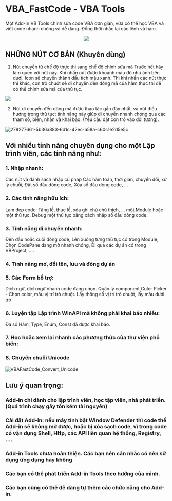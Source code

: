 # VBA_FastCode - VBA Tools
Một Add-in VB Tools chỉnh sửa code VBA đơn giản, vừa có thể học VBA và viết code nhanh chóng và dễ dàng. Đồng thời nhắc lại các lệnh và hàm.


<div align="center">
  <img src="https://github-readme-stats.vercel.app/api?username=SanbiVN&show_icons=true&hide_title=true" />
</div>

## NHỮNG NÚT CƠ BẢN (Khuyên dùng)

1. Nút chuyển từ chế độ thực thi sang chế độ chỉnh sửa mã
Trước hết hãy làm quen với nút này. Khi nhấn nút được khoanh màu đỏ như ảnh bên dưới. Icon sẽ chuyển thành dấu tích màu xanh. Thì khi nhấn các nút thực thi khác, con trỏ chuột sẽ di chuyển đến dòng mã của hàm thực thi để có thể chỉnh sửa mã của thủ tục.

![](https://github.com/SanbiVN/VBA_FastCode/assets/58664571/1763286e-ac3e-40f5-945b-445beb2ee91c)

2. Nút di chuyển đến dòng mã được thao tác gần đây nhất. và nút điều hướng trong thủ tục: tính năng này giúp di chuyển nhanh chóng qua các tham số, biến, nhãn và khai báo. (Yêu cầu đặt con trỏ vào đối tượng).

![278277661-5b36a883-6d1c-42ec-a58a-c60c1e2d5e5c](https://github.com/SanbiVN/VBA_FastCode/assets/58664571/f27d8ed7-e75f-487b-a4bb-3b51bcf48df5)


## Với nhiều tính năng chuyên dụng cho một Lập trình viên, các tính năng như:

### 1. Nhập nhanh:
Các nút và danh sách nhập cú pháp
Các hàm toán, thời gian, chuyển đổi, xử lý chuỗi,
Đặt số đầu dòng code, Xóa số đầu dòng code, ...

### 2. Các tính năng hữu ích:
Làm đẹp code: Tăng lề, thục lề, xóa ghi chú chú thích, ... một Module hoặc một thủ tục.
Debug một thủ tục bằng cách nhập số đầu dòng code.

### 3. Tính năng di chuyển nhanh:  
Đến đầu hoặc cuối dòng code,
Lên xuống từng thủ tục có trong Module,
Chọn CodePane đang mở nhanh chóng,
Đi qua các dự án có trong VBProject, ....

### 4. Tính năng mở, đổi tên, lưu và đóng dự án

### 5. Các Form bổ trợ:
Dịch ngữ, dịch ngữ nhanh code đang chọn.
Quản lý component
Color Picker - Chọn color, màu vị trí trỏ chuột.
Lấy thông số vị trí trỏ chuột, lấy màu dưới trỏ

### 6. Luyện tập Lập trình WinAPI mà không phải khai báo nhiều: 
Đa số Hàm, Type, Enum, Const đã được khai báo.



### 7. Học hoặc xem lại nhanh các phương thức của thư viện phổ biến:

### 8. Chuyển chuỗi Unicode

![VBAFastCode_Convert_Unicode](https://github.com/SanbiVN/VBA_FastCode/assets/58664571/d281b67a-1380-493a-b937-43e33922fb13)


## Lưu ý quan trọng:
### Add-in chỉ dành cho lập trình viên, học tập viên, nhà phát triển. (Quá trình chạy gây tốn kém tài nguyên)
### Cài đặt Add-in: nếu máy tính bật Window Defender thì code thể Add-in sẽ không mở được, hoặc bị xóa sạch code, vì trong code có vận dụng Shell, Http, các API liên quan hệ thống, Registry, ....
### Add-in Tools chưa hoàn thiện. Các bạn nên cân nhắc có nên sử dụng ứng dụng hay không
### Các bạn có thể phát triển Add-in Tools theo hướng của mình.
### Các bạn cũng có thể dễ dàng tự thêm các chức năng cho Add-in.

